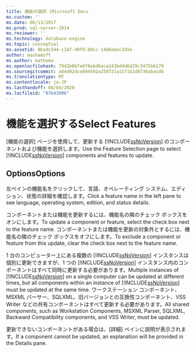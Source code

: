 ```yaml
---
title: 機能の選択 |Microsoft Docs
ms.custom: ''
ms.date: 06/13/2017
ms.prod: sql-server-2014
ms.reviewer: ''
ms.technology: database-engine
ms.topic: conceptual
ms.assetid: 0badc544-c187-40f9-b0cc-14d6ebec345e
author: mashamsft
ms.author: mathoma
ms.openlocfilehash: 79d2b8bfe6f8abd6aca243bddd6d29c3475bb179
ms.sourcegitcommit: ad4d92dce894592a259721a1571b1d8736abacdb
ms.translationtype: MT
ms.contentlocale: ja-JP
ms.lasthandoff: 08/04/2020
ms.locfileid: "87643096"
---
```

# <a name="select-features"></a><span data-ttu-id="b42ed-102">機能を選択する</span><span class="sxs-lookup"><span data-stu-id="b42ed-102">Select Features</span></span>
  <span data-ttu-id="b42ed-103">[機能の選択] ページを使用して、更新する [!INCLUDE[ssNoVersion](../../includes/ssnoversion-md.md)] のコンポーネントおよび機能を選択します。</span><span class="sxs-lookup"><span data-stu-id="b42ed-103">Use the Feature Selection page to select [!INCLUDE[ssNoVersion](../../includes/ssnoversion-md.md)] components and features to update.</span></span>  
  
## <a name="options"></a><span data-ttu-id="b42ed-104">Options</span><span class="sxs-lookup"><span data-stu-id="b42ed-104">Options</span></span>  
 <span data-ttu-id="b42ed-105">左ペインの機能名をクリックして、言語、オペレーティング システム、エディション、状態の詳細を確認します。</span><span class="sxs-lookup"><span data-stu-id="b42ed-105">Click a feature name in the left pane to see language, operating system, edition, and status details.</span></span>  
  
 <span data-ttu-id="b42ed-106">コンポーネントまたは機能を更新するには、機能名の隣のチェック ボックスをオンにします。</span><span class="sxs-lookup"><span data-stu-id="b42ed-106">To update a component or feature, select the check box next to the feature name.</span></span> <span data-ttu-id="b42ed-107">コンポーネントまたは機能を更新の対象外とするには、機能名の隣のチェック ボックスをオフにします。</span><span class="sxs-lookup"><span data-stu-id="b42ed-107">To exclude a component or feature from this update, clear the check box next to the feature name.</span></span>  
  
 <span data-ttu-id="b42ed-108">1 台のコンピューター上にある複数の [!INCLUDE[ssNoVersion](../../includes/ssnoversion-md.md)] インスタンスは個別に更新できますが、1 つの [!INCLUDE[ssNoVersion](../../includes/ssnoversion-md.md)] インスタンス内のコンポーネントはすべて同時に更新する必要があります。</span><span class="sxs-lookup"><span data-stu-id="b42ed-108">Multiple instances of [!INCLUDE[ssNoVersion](../../includes/ssnoversion-md.md)] on a single computer can be updated at different times, but all components within an instance of [!INCLUDE[ssNoVersion](../../includes/ssnoversion-md.md)] must be updated at the same time.</span></span> <span data-ttu-id="b42ed-109">ワークステーション コンポーネント、MSXML パーサー、SQLXML、旧バージョンとの互換性コンポーネント、VSS Writer などの共有コンポーネントはすべて更新する必要があります。</span><span class="sxs-lookup"><span data-stu-id="b42ed-109">All shared components, such as Workstation Components, MSXML Parser, SQLXML, Backward Compatibility components, and VSS Writer, must be updated.</span></span>  
  
 <span data-ttu-id="b42ed-110">更新できないコンポーネントがある場合は、[詳細] ペインに説明が表示されます。</span><span class="sxs-lookup"><span data-stu-id="b42ed-110">If a component cannot be updated, an explanation will be provided in the Details pane.</span></span>  
  
  
